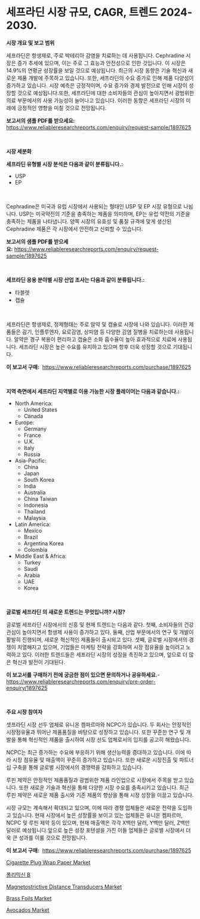 <p><h1>세프라딘 시장 규모, CAGR, 트렌드 2024-2030.</h1></p><p><strong>시장 개요 및 보고 범위</strong></p>
<p><p>세프라딘은 항생제로, 주로 박테리아 감염을 치료하는 데 사용됩니다. Cephradine 시장은 증가 추세에 있으며, 이는 주로 그 효능과 안전성으로 인한 것입니다. 이 시장은 14.9%의 연평균 성장률을 보일 것으로 예상됩니다. 최근의 시장 동향은 기술 혁신과 새로운 제품 개발에 주목하고 있습니다. 또한, 세프라딘의 수요 증가로 인해 제품 다양성이 증가하고 있습니다. 시장 예측은 긍정적이며, 수요 증가와 경제 발전으로 인해 시장이 성장할 것으로 예상됩니다.또한, 세프라딘에 대한 소비자들의 관심이 높아지면서 광범위한 의료 부문에서의 사용 가능성이 늘어나고 있습니다. 이러한 동향은 세프라딘 시장의 미래에 긍정적인 영향을 미칠 것으로 전망됩니다.</p></p>
<p><strong>보고서의 샘플 PDF를 받으세요:</strong> <a href="https://www.reliableresearchreports.com/enquiry/request-sample/1897625">https://www.reliableresearchreports.com/enquiry/request-sample/1897625</a></p>
<p>&nbsp;</p>
<p><strong>시장 세분화</strong></p>
<p><strong>세프라딘 유형별 시장 분석은 다음과 같이 분류됩니다.:</strong></p>
<p><ul><li>USP</li><li>EP</li></ul></p>
<p>&nbsp;</p>
<p><p>Cephradine은 미국과 유럽 시장에서 사용되는 형태인 USP 및 EP 시장 유형으로 나뉩니다. USP는 미국약전의 기준을 충족하는 제품을 의미하며, EP는 유럽 약전의 기준을 충족하는 제품을 나타냅니다. 양쪽 시장의 유효성 및 품질 규격에 맞게 생산된 Cephradine 제품은 각 시장에서 안전하고 신뢰할 수 있습니다.</p></p>
<p><strong>보고서의 샘플 PDF를 받으세요:</strong>&nbsp;<a href="https://www.reliableresearchreports.com/enquiry/request-sample/1897625">https://www.reliableresearchreports.com/enquiry/request-sample/1897625</a></p>
<p>&nbsp;</p>
<p><strong> 세프라딘 응용 분야별 시장 산업 조사는 다음과 같이 분류됩니다.:</strong></p>
<p><ul><li>타블렛</li><li>캡슐</li></ul></p>
<p>&nbsp;</p>
<p><p>세프라딘은 항생제로, 정제형태는 주로 알약 및 캡슐로 시장에 나와 있습니다. 이러한 제품들은 감기, 인플루엔자, 요로감염, 상피염 등 다양한 감염 질병을 치료하는데 사용됩니다. 알약은 경구 복용이 편리하고 캡슐은 소화 흡수율이 높아 효과적으로 치료에 사용됩니다. 세프라딘 시장은 높은 수요를 유지하고 있으며 향후 더욱 성장할 것으로 기대됩니다.</p></p>
<p><strong>이 보고서 구매:</strong>&nbsp; <a href="https://www.reliableresearchreports.com/purchase/1897625">https://www.reliableresearchreports.com/purchase/1897625</a></p>
<p>&nbsp;</p>
<p><strong>지역 측면에서 세프라딘 지역별로 이용 가능한 시장 플레이어는 다음과 같습니다.:</strong></p>
<p><ul>
    <li>
        North America:
        <ul>
            <li>United States</li>
            <li>Canada</li>
        </ul>
    </li>
    <li>
        Europe:
        <ul>
            <li>Germany</li>
            <li>France</li>
            <li>U.K.</li>
            <li>Italy</li>
            <li>Russia</li>
        </ul>
    </li>
    <li>
        Asia-Pacific:
        <ul>
            <li>China</li>
            <li>Japan</li>
            <li>South Korea</li>
            <li>India</li>
            <li>Australia</li>
            <li>China Taiwan</li>
            <li>Indonesia</li>
            <li>Thailand</li>
            <li>Malaysia</li>
        </ul>
    </li>
    <li>
        Latin America:
        <ul>
            <li>Mexico</li>
            <li>Brazil</li>
            <li>Argentina Korea</li>
            <li>Colombia</li>
        </ul>
    </li>
    <li>
        Middle East & Africa:
        <ul>
            <li>Turkey</li>
            <li>Saudi</li>
            <li>Arabia</li>
            <li>UAE</li>
            <li>Korea</li>
        </ul>
    </li>
    </ul></p>
<p>&nbsp;</p>
<p><strong>글로벌 세프라딘 의 새로운 트렌드는 무엇입니까? 시장?</strong></p>
<p><p>글로벌 세프라딘 시장에서의 신흥 및 현재 트렌드는 다음과 같다. 첫째, 소비자들의 건강 관심이 높아지면서 항생제 사용이 증가하고 있다. 둘째, 산업 부문에서의 연구 및 개발이 활발히 진행되며, 새로운 혁신적인 제품들이 출시되고 있다. 셋째, 글로벌 시장에서의 경쟁이 치열해지고 있으며, 기업들은 마케팅 전략을 강화하여 시장 점유율을 높이려고 노력하고 있다. 이러한 트렌드들은 세프라딘 시장의 성장을 촉진하고 있으며, 앞으로 더 많은 혁신과 발전이 기대된다.</p></p>
<p><strong>이 보고서를 구매하기 전에 궁금한 점이 있으면 문의하거나 공유하세요.</strong>- <a href="https://www.reliableresearchreports.com/enquiry/pre-order-enquiry/1897625">https://www.reliableresearchreports.com/enquiry/pre-order-enquiry/1897625</a></p>
<p>&nbsp;</p>
<p><strong>주요 시장 참여자</strong></p>
<p><p>셋프라딘 시장 선두 업체로 유니온 켐파르마와 NCPC가 있습니다. 두 회사는 안정적인 시장점유율과 뛰어난 제품품질을 바탕으로 성장하고 있습니다. 또한 꾸준한 연구 및 개발을 통해 혁신적인 제품을 출시하여 시장 선도 업체로서의 입지를 공고히 해왔습니다.</p><p>NCPC는 최근 증가하는 수요에 부응하기 위해 생산능력을 증대하고 있습니다. 이에 따라 시장 점유율 및 매출액이 꾸준히 증가하고 있습니다. 또한 새로운 시장진출 및 파트너십 구축을 통해 글로벌 시장에서의 경쟁력을 강화하고 있습니다.</p><p>루핀 제약은 안정적인 제품품질과 광범위한 제품 라인업으로 시장에서 주목을 받고 있습니다. 또한 새로운 기술과 혁신을 통해 다양한 시장 수요를 충족시키고 있습니다. 최근 루핀 제약은 새로운 제품 출시와 기존 제품의 향상을 통해 시장 성장을 이끌고 있습니다.</p><p>시장 규모는 계속해서 확대되고 있으며, 이에 따라 경쟁 업체들은 새로운 전략을 도입하고 있습니다. 현재 시장에서 높은 성장률을 보이고 있는 업체들은 유니온 켐파르마, NCPC 및 루핀 제약 등이 있으며, 현재 매출액은 각각 X백만 달러, Y백만 달러, Z백만 달러로 예상됩니다.앞으로 높은 성장 포텐셜을 가진 이들 업체들은 글로벌 시장에서 더욱 큰 성과를 이룰 것으로 전망됩니다.</p></p>
<p><strong>이 보고서 구매:</strong>&nbsp;&nbsp;<a href="https://www.reliableresearchreports.com/purchase/1897625">https://www.reliableresearchreports.com/purchase/1897625</a></p>
<p><p><a href="https://issuu.com/reportprime-2/docs/cigarette-plug-wrap-paper-market-size-2030.pptx">Cigarette Plug Wrap Paper Market</a></p><p><a href="https://github.com/xvz497517413/Market-Research-Report-List-1/blob/main/6563473193270.md">폴리믹신 B</a></p><p><a href="https://butternut-bug-553.notion.site/Magnetostrictive-Distance-Transducers-Market-Size-and-Growth-Market-Segmentation-Regional-and-Coun-c90a266a31374b218ede69e37e03f1df">Magnetostrictive Distance Transducers Market</a></p><p><a href="https://github.com/BryceTownsendr/Market-Research-Report-List-3/blob/main/brass-foils-market.md">Brass Foils Market</a></p><p><a href="https://view.publitas.com/reportprime-1/avocados-market-size-market-share-and-global-market-analysis-report-2024-2031/">Avocados Market</a></p></p>
